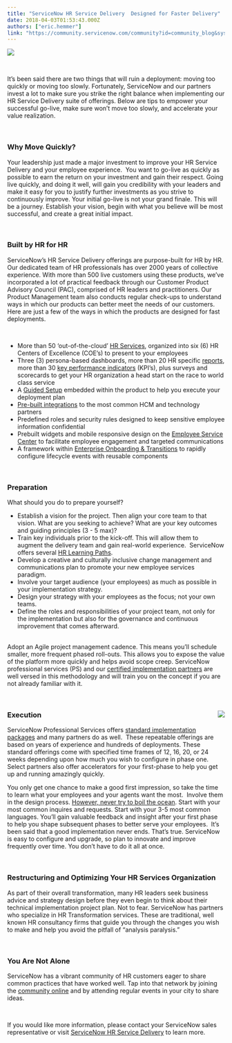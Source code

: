 ```yaml
---
title: "ServiceNow HR Service Delivery  Designed for Faster Delivery"
date: 2018-04-03T01:53:43.000Z
authors: ["eric.hemmer"]
link: "https://community.servicenow.com/community?id=community_blog&sys_id=76d015e0db9153087b337a9e0f9619a5"
---
```

<p><img style="max-width: 100%; max-height: 480px;" src="9c55d960db59df084e1df4621f961915.iix" /></p>
<p> </p>
<p>It’s been said there are two things that will ruin a deployment: moving too quickly or moving too slowly. Fortunately, ServiceNow and our partners invest a lot to make sure you strike the right balance when implementing our HR Service Delivery suite of offerings. Below are tips to empower your successful go-live, make sure won’t move too slowly, and accelerate your value realization.</p>
<p> </p>
<h3><strong>Why Move Quickly?  </strong></h3>
<p>Your leadership just made a major investment to improve your HR Service Delivery and your employee experience.  You want to go-live as quickly as possible to earn the return on your investment and gain their respect. Going live quickly, and doing it well, will gain you credibility with your leaders and make it easy for you to justify further investments as you strive to continuously improve. Your initial go-live is not your grand finale. This will be a journey. Establish your vision, begin with what you believe will be most successful, and create a great initial impact.</p>
<p> </p>
<h3><strong>Built by HR for HR</strong></h3>
<p>ServiceNow’s HR Service Delivery offerings are purpose-built for HR by HR. Our dedicated team of HR professionals has over 2000 years of collective experience. With more than 500 live customers using these products, we’ve incorporated a lot of practical feedback through our Customer Product Advisory Council (PAC), comprised of HR leaders and practitioners. Our Product Management team also conducts regular check-ups to understand ways in which our products can better meet the needs of our customers. Here are just a few of the ways in which the products are designed for fast deployments. </p>
<p> </p>
<ul><li>More than 50 ‘out-of-the-cloud’ <a href="https://docs.servicenow.com/bundle/kingston-hr-service-delivery/page/product/human-resources/concept/ProvidedHRServices.html" rel="nofollow">HR Services</a>, organized into six (6) HR Centers of Excellence (COE’s) to present to your employees</li><li>Three (3) persona-based dashboards, more than 20 HR specific <a href="https://docs.servicenow.com/bundle/madrid-hr-service-delivery/page/product/human-resources/reference/r_AvailableReports.html" rel="nofollow">reports</a>, more than 30 <a href="https://docs.servicenow.com/bundle/madrid-hr-service-delivery/page/use/dashboards/application-content-packs/human-resources-content-pack.html" rel="nofollow">key performance indicators</a> (KPI’s), plus surveys and scorecards to get your HR organization a head start on the race to world class service</li><li>A <a href="https://docs.servicenow.com/bundle/kingston-hr-service-delivery/page/product/human-resources/concept/c_HRGuidedSetup.html" rel="nofollow">Guided Setup</a> embedded within the product to help you execute your deployment plan</li><li><a href="https://docs.servicenow.com/bundle/kingston-hr-service-delivery/page/product/human-resources/concept/scoped-hr-third-party-integrations.html" rel="nofollow">Pre-built integrations</a> to the most common HCM and technology partners</li><li>Predefined roles and security rules designed to keep sensitive employee information confidential</li><li>Prebuilt widgets and mobile responsive design on the <a href="https://www.servicenow.com/products/employee-self-service.html" rel="nofollow">Employee Service Center</a> to facilitate employee engagement and targeted communications</li><li>A framework within <a href="https://www.servicenow.com/products/employee-onboarding.html" rel="nofollow">Enterprise Onboarding &amp; Transitions</a> to rapidly configure lifecycle events with reusable components</li></ul>
<p> <strong> <br /></strong></p>
<h3><strong>Preparation</strong></h3>
<p>What should you do to prepare yourself?</p>
<ul><li>Establish a vision for the project. Then align your core team to that vision. What are you seeking to achieve? What are your key outcomes and guiding principles (3 - 5 max)?</li><li>Train key individuals prior to the kick-off. This will allow them to augment the delivery team and gain real-world experience.  ServiceNow offers several <a href="https://www.servicenow.com/services/training-and-certification/training-paths.html" rel="nofollow">HR Learning Paths</a>.</li><li>Develop a creative and culturally inclusive change management and communications plan to promote your new employee services paradigm.</li><li>Involve your target audience (your employees) as much as possible in your implementation strategy.</li><li>Design your strategy with your employees as the focus; not your own teams.</li><li>Define the roles and responsibilities of your project team, not only for the implementation but also for the governance and continuous improvement that comes afterward.</li></ul>
<p><br /> Adopt an Agile project management cadence. This means you’ll schedule smaller, more frequent phased roll-outs. This allows you to expose the value of the platform more quickly and helps avoid scope creep. ServiceNow professional services (PS) and our <a href="https://www.servicenow.com/partners.html" rel="nofollow">certified implementation partners</a> are well versed in this methodology and will train you on the concept if you are not already familiar with it.</p>
<p>  </p>
<h3><img style="max-width: 100%; max-height: 480px; float: right; margin-left: 8px;" src="fd751924db59df084e1df4621f9619ad.iix" /><strong>Execution</strong></h3>
<p>ServiceNow Professional Services offers <a href="https://www.servicenow.com/content/dam/servicenow/documents/datasheets/ds-hr-service-packages.pdf" rel="nofollow">standard implementation packages</a> and many partners do as well.  These repeatable offerings are based on years of experience and hundreds of deployments. These standard offerings come with specified time frames of 12, 16, 20, or 24 weeks depending upon how much you wish to configure in phase one. Select partners also offer accelerators for your first-phase to help you get up and running amazingly quickly. </p>
<p>You only get one chance to make a good first impression, so take the time to learn what your employees and your agents want the most.  Involve them in the design process. <u>However, never try to boil the ocean</u>. Start with your most common inquires and requests. Start with your 3-5 most common languages. You’ll gain valuable feedback and insight after your first phase to help you shape subsequent phases to better serve your employees.  It’s been said that a good implementation never ends. That’s true. ServiceNow is easy to configure and upgrade, so plan to innovate and improve frequently over time. You don’t have to do it all at once.</p>
<p> </p>
<h3><strong>Restructuring and Optimizing Your HR Services Organization</strong></h3>
<p>As part of their overall transformation, many HR leaders seek business advice and strategy design before they even begin to think about their technical implementation project plan. Not to fear. ServiceNow has partners who specialize in HR Transformation services. These are traditional, well known HR consultancy firms that guide you through the changes you wish to make and help you avoid the pitfall of “analysis paralysis.”</p>
<p> </p>
<h3><strong>You Are Not Alone</strong></h3>
<p>ServiceNow has a vibrant community of HR customers eager to share common practices that have worked well. Tap into that network by joining the <a href="community?id&#61;community_forum&amp;sys_id&#61;9e295a2ddbd897c068c1fb651f961996" rel="nofollow">community online</a> and by attending regular events in your city to share ideas. </p>
<p> </p>
<p>If you would like more information, please contact your ServiceNow sales representative or visit <a href="https://www.servicenow.com/products/hr-service-delivery.html" rel="nofollow">ServiceNow HR Service Delivery</a> to learn more.</p>